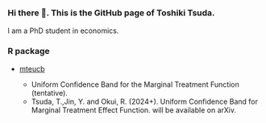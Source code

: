 #

### Hi there 👋. This is the GitHub page of Toshiki Tsuda.

I am a PhD student in economics.

###  R package
 - [mteucb](https://txt872.github.io/mteucb/)

   
      - Uniform Confidence Band for the Marginal Treatment Function (tentative).
      - Tsuda, T.,Jin, Y. and Okui, R. (2024+). Uniform Confidence Band for Marginal Treatment Effect Function. will be available on arXiv. 
      


<!--
**TXT872/TXT872** is a ✨ _special_ ✨ repository because its `README.md` (this file) appears on your GitHub profile.

Here are some ideas to get you started:

- 🔭 I’m currently working on ...
- 🌱 I’m currently learning ...
- 👯 I’m looking to collaborate on ...
- 🤔 I’m looking for help with ...
- 💬 Ask me about ...
- 📫 How to reach me: ...
- 😄 Pronouns: ...
- ⚡ Fun fact: ...
-->
